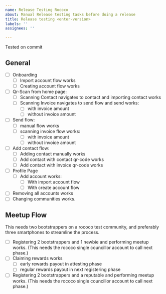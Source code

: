 ```yaml
---
name: Release Testing Rococo
about: Manual Release testing tasks before doing a release
title: Release testing <enter-version>
labels: ''
assignees: ''

---
```


Tested on commit <enter-commit>

## General
- [ ] Onboarding
   - [ ] Import account flow works
   - [ ] Creating account flow works

- [ ] Qr-Scan from home page:
   - [ ] Scanning Contact navigates to contact and importing contact works
   - [ ] Scanning Invoice navigates to send flow and send works:
       - [ ] with invoice amount
       - [ ] without invoice amount
- [ ] Send flow:
  -  [ ] manual flow works
  - [ ] scanning invoice flow works:
      - [ ] with invoice amount
      - [ ] without invoice amount
- [ ] Add contact flow:
   - [ ] Adding contact manually works
   - [ ] Add contact with contact qr-code works
   - [ ] Add contact with invoice qr-code works
- [ ] Profile Page
  - [ ] Add account works:
     - [ ] With import account flow
     - [ ] With create account flow
- [ ] Removing all accounts works
- [ ] Changing communities works.

## Meetup Flow
This needs two bootstrappers on a rococo test community, and preferably three smartphones to streamline the process.

- [ ] Registering 2 bootstrappers and 1 newbie and performing meetup works. (This needs the rococo single councillor account to call next phase.)
- [ ] Claiming rewards works
   - [ ]  early rewards payout in attesting phase
   - [ ] regular rewards payout in next registering phase
- [ ] Registering 2 bootstrappers and a reputable and performing meetup works. (This needs the rococo single councillor account to call next phase.)

